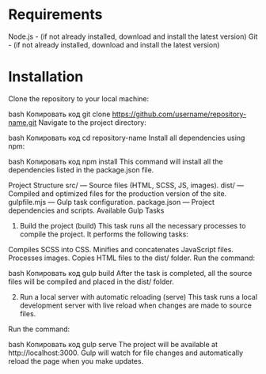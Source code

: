 # Requirements

Node.js - (if not already installed, download and install the latest version)
Git - (if not already installed, download and install the latest version)

# Installation
Clone the repository to your local machine:

bash
Копировать код
git clone https://github.com/username/repository-name.git
Navigate to the project directory:

bash
Копировать код
cd repository-name
Install all dependencies using npm:

bash
Копировать код
npm install
This command will install all the dependencies listed in the package.json file.

Project Structure
src/ — Source files (HTML, SCSS, JS, images).
dist/ — Compiled and optimized files for the production version of the site.
gulpfile.mjs — Gulp task configuration.
package.json — Project dependencies and scripts.
Available Gulp Tasks
1. Build the project (build)
This task runs all the necessary processes to compile the project. It performs the following tasks:

Compiles SCSS into CSS.
Minifies and concatenates JavaScript files.
Processes images.
Copies HTML files to the dist/ folder.
Run the command:

bash
Копировать код
gulp build
After the task is completed, all the source files will be compiled and placed in the dist/ folder.

2. Run a local server with automatic reloading (serve)
This task runs a local development server with live reload when changes are made to source files.

Run the command:

bash
Копировать код
gulp serve
The project will be available at http://localhost:3000. Gulp will watch for file changes and automatically reload the page when you make updates.
